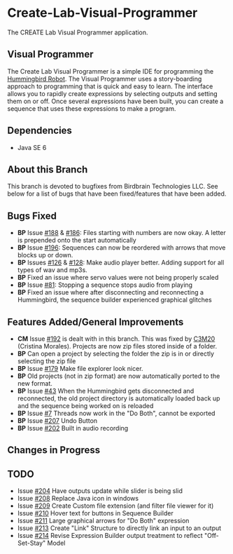 # Create-Lab-Visual-Programmer
The CREATE Lab Visual Programmer application.

Visual Programmer
-----------
The Create Lab Visual Programmer is a simple IDE for programming the [Hummingbird Robot](http://www.hummingbirdkit.com/). The Visual Programmer uses a story-boarding approach to programming that is quick and easy to learn. The interface allows you to rapidly create expressions  by selecting outputs and setting them on or off. Once several expressions have been built, you can create a sequence that uses these expressions to make a program.

Dependencies
-----------
  * Java SE 6

About this Branch
-----------
This branch is devoted to bugfixes from Birdbrain Technologies LLC. See below for a list of bugs that have been fixed/features that have been added.

Bugs Fixed
----------- 
  * **BP** Issue [#188](/../../issues/188) & [#186](/../../issues/186): Files starting with numbers are now okay. A letter is prepended onto the start automatically
  * **BP** Issue [#196](/../../issues/196): Sequences can now be reordered with arrows that move blocks up or down. 
  * **BP** Issues [#126](/../../issues/126) & [#128](/../../issues/128): Make audio player better. Adding support for all types of wav and mp3s. 
  * **BP** Fixed an issue where servo values were not being properly scaled
  * **BP** Issue [#81](/../../issues/81): Stopping a sequence stops audio from playing
  * **BP** Fixed an issue where after disconnecting and reconnecting a Hummingbird, the sequence builder experienced graphical glitches

Features Added/General Improvements
-----------
  * **CM** Issue [#192](/../../issues/192) is dealt with in this branch. This was fixed by [C3M20](https://github.com/C3M20) (Cristina Morales). Projects are now zip files stored inside of a folder.
  * **BP** Can open a project by selecting the folder the zip is in or directly selecting the zip file
  * **BP** Issue [#179](/../../issues/179) Make file explorer look nicer.
  * **BP** Old projects (not in zip format) are now automatically ported to the new format.
  * **BP** Issue [#43](/../../issues/43) When the Hummingbird gets disconnected and reconnected, the old project directory is automatically loaded back up and the sequence being worked on is reloaded
  * **BP** Issue [#7](/../../issues/7) Threads now work in the "Do Both", cannot be exported
  * **BP** Issue [#207](/../../issues/207) Undo Button
  * **BP** Issue [#202](/../../issues/202) Built in audio recording

Changes in Progress
-----------

TODO
----
  * Issue [#204](/../../issues/204) Have outputs update while slider is being slid
  * Issue [#208](/../../issues/208) Replace Java icon in windows
  * Issue [#209](/../../issues/209) Create Custom file extension (and filter file viewer for it)
  * Issue [#210](/../../issues/210) Hover text for buttons in Sequence Builder
  * Issue [#211](/../../issues/211) Large graphical arrows for "Do Both" expression
  * Issue [#213](/../../issues/213) Create "Link" Structure to directly link an input to an output
  * Issue [#214](/../../issues/214) Revise Expression Builder output treatment to reflect "Off-Set-Stay" Model
  
  
